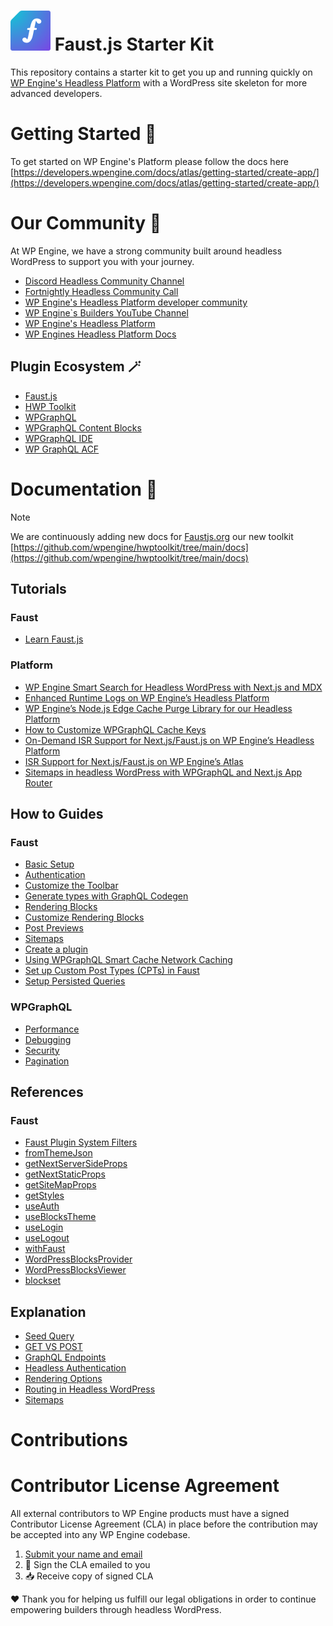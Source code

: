 # ![Faust.js Logo](./.github/assets/faustjs-logo.svg) Faust.js Starter Kit

This repository contains a starter kit to get you up and running quickly on [WP Engine's Headless Platform](https://wpengine.com/headless-wordpress/) with a WordPress site skeleton for more advanced developers.

# Getting Started 🚀

To get started on WP Engine's Platform please follow the docs here [https://developers.wpengine.com/docs/atlas/getting-started/create-app/](https://developers.wpengine.com/docs/atlas/getting-started/create-app/)

# Our Community 🩵

At WP Engine, we have a strong community built around headless WordPress to support you with your journey.

- [Discord Headless Community Channel](https://faustjs.org/discord)
- [Fortnightly Headless Community Call](https://discord.gg/headless-wordpress-836253505944813629?event=1371472220592930857)
- [WP Engine's Headless Platform developer community](https://wpengine.com/builders/headless)
- [WP Engine`s Builders YouTube Channel](https://www.youtube.com/@WPEngineBuilders)
- [WP Engine's Headless Platform](https://wpengine.com/headless-wordpress/)
- [WP Engines Headless Platform Docs](https://developers.wpengine.com/docs/atlas/overview/)

## Plugin Ecosystem 🪄

- [Faust.js](https://faustjs.org)
- [HWP Toolkit](https://github.com/wpengine/hwptoolkit)
- [WPGraphQL](https://www.wpgraphql.com)
- [WPGraphQL Content Blocks](https://github.com/wpengine/wp-graphql-content-blocks)
- [WPGraphQL IDE](https://github.com/wp-graphql/wpgraphql-ide)
- [WP GraphQL ACF](https://github.com/wp-graphql/wp-graphql-acf)


# Documentation 🔎

>[!NOTE]
> We are continuously adding new docs for [Faustjs.org](https://faustjs.org/docs) our new toolkit [https://github.com/wpengine/hwptoolkit/tree/main/docs](https://github.com/wpengine/hwptoolkit/tree/main/docs)
## Tutorials

### Faust
- [Learn Faust.js](https://faustjs.org/docs/tutorial/learn-faust/)

### Platform
- [WP Engine Smart Search for Headless WordPress with Next.js and MDX](https://wpengine.com/builders/wp-engine-smart-search-for-headless-wordpress-with-next-js-and-mdx/)
- [Enhanced Runtime Logs on WP Engine’s Headless Platform](https://wpengine.com/builders/enhanced-runtime-logs-on-wp-engines-headless-platform/)
- [WP Engine’s Node.js Edge Cache Purge Library for our Headless Platform](https://wpengine.com/builders/wp-engines-node-js-edge-cache-purge-library-for-the-headless-wordpress-platform/)
- [How to Customize WPGraphQL Cache Keys](https://wpengine.com/builders/how-to-customize-wpgraphql-cache-keys/)
- [On-Demand ISR Support for Next.js/Faust.js on WP Engine’s Headless Platform](https://wpengine.com/builders/on-demand-isr-support-for-next-js-faust-js-on-wp-engines-headless-platform/)
- [ISR Support for Next.js/Faust.js  on WP Engine’s Atlas](https://wpengine.com/builders/isr-support-for-next-js-faust-js-on-wp-engines-atlas/)
- [Sitemaps in headless WordPress with  WPGraphQL and Next.js App Router](https://wpengine.com/builders/sitemaps-in-headless-wordpress-with-wpgraphql-and-next-js-app-router/)


## How to Guides

### Faust
- [Basic Setup](https://faustjs.org/docs/how-to/basic-setup/)
- [Authentication](https://faustjs.org/docs/how-to/authentication/)
- [Customize the Toolbar](https://faustjs.org/docs/how-to/customize-the-toolbar/)
- [Generate types with GraphQL Codegen](https://faustjs.org/docs/how-to/generate-types-with-graphql-codegen/)
- [Rendering Blocks](https://faustjs.org/docs/how-to/rendering-blocks/)
- [Customize Rendering Blocks](https://faustjs.org/docs/how-to/custom-blocks/)
- [Post Previews](https://faustjs.org/docs/how-to/post-previews/)
- [Sitemaps](https://faustjs.org/docs/how-to/sitemaps/)
- [Create a plugin](https://faustjs.org/docs/how-to/create-a-plugin/)
- [Using WPGraphQL Smart Cache Network Caching](https://faustjs.org/docs/how-to/use-wpgraphql-smart-cache/)
- [Set up Custom Post Types (CPTs) in Faust](https://faustjs.org/docs/how-to/setup-cpt-in-faustjs/)
- [Setup Persisted Queries](https://github.com/wpengine/hwptoolkit/blob/main/docs/how-to/nextjs-pages-router/enable-apq/index.md)

### WPGraphQL
- [Performance](https://www.wpgraphql.com/docs/performance)
- [Debugging](https://www.wpgraphql.com/docs/debugging)
- [Security](https://www.wpgraphql.com/docs/security)
- [Pagination](https://www.wpgraphql.com/2020/03/26/forward-and-backward-pagination-with-wpgraphql)


## References

### Faust
- [Faust Plugin System Filters](https://faustjs.org/docs/reference/faust-plugin-system-filters/)
- [fromThemeJson](https://faustjs.org/docs/reference/from-theme-json/)
- [getNextServerSideProps](https://faustjs.org/docs/reference/get-next-server-side-props/)
- [getNextStaticProps](https://faustjs.org/docs/reference/get-next-static-props/)
- [getSiteMapProps](https://faustjs.org/docs/reference/get-site-map-props/)
- [getStyles](https://faustjs.org/docs/reference/get-styles/)
- [useAuth](https://faustjs.org/docs/reference/use-auth/)
- [useBlocksTheme](https://faustjs.org/docs/reference/use-blocks-theme/)
- [useLogin](https://faustjs.org/docs/reference/use-login/)
- [useLogout](https://faustjs.org/docs/reference/use-logout/)
- [withFaust](https://faustjs.org/docs/reference/with-faust/)
- [WordPressBlocksProvider](https://faustjs.org/docs/reference/wordpress-blocks-provider/)
- [WordPressBlocksViewer](https://faustjs.org/docs/reference/wordpress-blocks-viewer/)
- [blockset](https://faustjs.org/docs/reference/blockset/)

## Explanation

- [Seed Query](https://faustjs.org/docs/explanation/seed-query/)
- [GET VS POST](https://github.com/wpengine/hwptoolkit/blob/main/docs/explanation/get-vs-post.md)
- [GraphQL Endpoints](https://github.com/wpengine/hwptoolkit/blob/main/docs/explanation/graphql-endpoints.md)
- [Headless Authentication](https://github.com/wpengine/hwptoolkit/blob/main/docs/explanation/headless-authentication.md)
- [Rendering Options](https://github.com/wpengine/hwptoolkit/blob/main/docs/explanation/rendering-options.md)
- [Routing in Headless WordPress](https://github.com/wpengine/hwptoolkit/blob/main/docs/explanation/routing.md)
- [Sitemaps](https://github.com/wpengine/hwptoolkit/blob/main/docs/explanation/sitemaps.md)

# Contributions

# Contributor License Agreement

All external contributors to WP Engine products must have a signed Contributor License Agreement (CLA) in place before the contribution may be accepted into any WP Engine codebase.

1. [Submit your name and email](https://wpeng.in/cla/)
2. 📝 Sign the CLA emailed to you
3. 📥 Receive copy of signed CLA

❤️ Thank you for helping us fulfill our legal obligations in order to continue empowering builders through headless WordPress.
